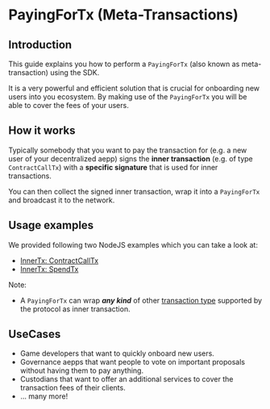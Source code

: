 # PayingForTx (Meta-Transactions)

## Introduction

This guide explains you how to perform a `PayingForTx` (also known as meta-transaction) using the SDK.

It is a very powerful and efficient solution that is crucial for onboarding new users into you ecosystem. By making use of the `PayingForTx` you will be able to cover the fees of your users.

## How it works

Typically somebody that you want to pay the transaction for (e.g. a new user of your decentralized aepp) signs the **inner transaction** (e.g. of type `ContractCallTx`) with a **specific signature** that is used for inner transactions.

You can then collect the signed inner transaction, wrap it into a `PayingForTx` and broadcast it to the network.

## Usage examples

We provided following two NodeJS examples which you can take a look at:

- [InnerTx: ContractCallTx](https://docs.aeternity.com/aepp-sdk-js/v13.2.2/examples/node/paying-for-contract-call-tx/)
- [InnerTx: SpendTx](https://docs.aeternity.com/aepp-sdk-js/v13.2.2/examples/node/paying-for-spend-tx/)

Note:

- A `PayingForTx` can wrap **_any kind_** of other [transaction type](https://docs.aeternity.com/protocol/consensus/index.html#transactions_1) supported by the protocol as inner transaction.

## UseCases

- Game developers that want to quickly onboard new users.
- Governance aepps that want people to vote on important proposals without having them to pay anything.
- Custodians that want to offer an additional services to cover the transaction fees of their clients.
- ... many more!
